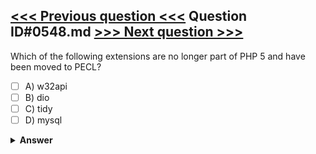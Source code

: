 [<<< Previous question <<<](0547.md)   Question ID#0548.md   [>>> Next question >>>](0549.md)
---

Which of the following extensions are no longer part of PHP 5 and have been moved to PECL?

- [ ] A) w32api
- [ ] B) dio
- [ ] C) tidy
- [ ] D) mysql

<details><summary><b>Answer</b></summary>
<p>
  Answer: <strong>A, B</strong>
</p>
</details>
